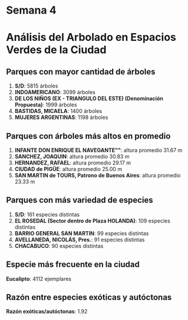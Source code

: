 # Semana 4

# Análisis del Arbolado en Espacios Verdes de la Ciudad

## Parques con mayor cantidad de árboles
1. **S/D**: 5815 árboles  
2. **INDOAMERICANO**: 3099 árboles  
3. **DE LOS NIÑOS (EX - TRIANGULO DEL ESTE) (Denominación Propuesta)**: 1999 árboles  
4. **BASTIDAS, MICAELA**: 1400 árboles  
5. **MUJERES ARGENTINAS**: 1198 árboles  

## Parques con árboles más altos en promedio
1. **INFANTE DON ENRIQUE EL NAVEGANTE""**: altura promedio 31.67 m  
2. **SANCHEZ, JOAQUIN**: altura promedio 30.83 m  
3. **HERNANDEZ, RAFAEL**: altura promedio 29.17 m  
4. **CIUDAD de PIGÜE**: altura promedio 25.00 m  
5. **SAN MARTIN de TOURS, Patrono de Buenos Aires**: altura promedio 23.33 m  

## Parques con más variedad de especies
1. **S/D**: 161 especies distintas  
2. **EL ROSEDAL (Sector dentro de Plaza HOLANDA)**: 109 especies distintas  
3. **BARRIO GENERAL SAN MARTIN**: 99 especies distintas  
4. **AVELLANEDA, NICOLÁS, Pres.**: 91 especies distintas  
5. **CHACABUCO**: 90 especies distintas  

## Especie más frecuente en la ciudad
**Eucalipto**: 4112 ejemplares

## Razón entre especies exóticas y autóctonas
**Razón exóticas/autóctonas**: 1.92
